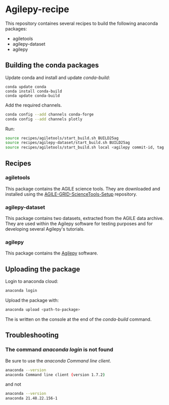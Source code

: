 # Agilepy-recipe
This repository containes several recipes to build the following anaconda packages:
* agiletools
* agilepy-dataset
* agilepy

## Building the conda packages
Update conda and install and update *conda-build*:
```
conda update conda
conda install conda-build
conda update conda-build
```
Add the required channels.
```bash
conda config --add channels conda-forge
conda config --add channels plotly
```
Run:
```bash
source recipes/agiletools/start_build.sh BUILD25ag
source recipes/agilepy-dataset/start_build.sh BUILD25ag
source recipes/agiletools/start_build.sh local <agilepy commit-id, tag or branch> BUILD25ag
```

## Recipes

### agiletools
This package contains the AGILE science tools. They are downloaded and installed using the [AGILE-GRID-ScienceTools-Setup](https://github.com/AGILESCIENCE/AGILE-GRID-ScienceTools-Setup) repository.

### agilepy-dataset
This package contains two datasets, extracted from the AGILE data archive. They are used within the Agilepy software for testing purposes and for developing several Agilepy's tutorials.    

### agilepy
This package contains the [Agilepy](https://github.com/AGILESCIENCE/Agilepy) software. 

## Uploading the package
Login to anaconda cloud:
```bash
anaconda login
```
Upload the package with:
```bash
anaconda upload <path-to-package>
```
The *<path-to-package>* is written on the console at the end of the *conda-build* command.

## Troubleshooting

### The command *anaconda login* is not found
Be sure to use the *anaconda Command line client*.
```bash
anaconda --version
anaconda Command line client (version 1.7.2)
```
and not
```bash
anaconda --version
anaconda 21.48.22.156-1
```

